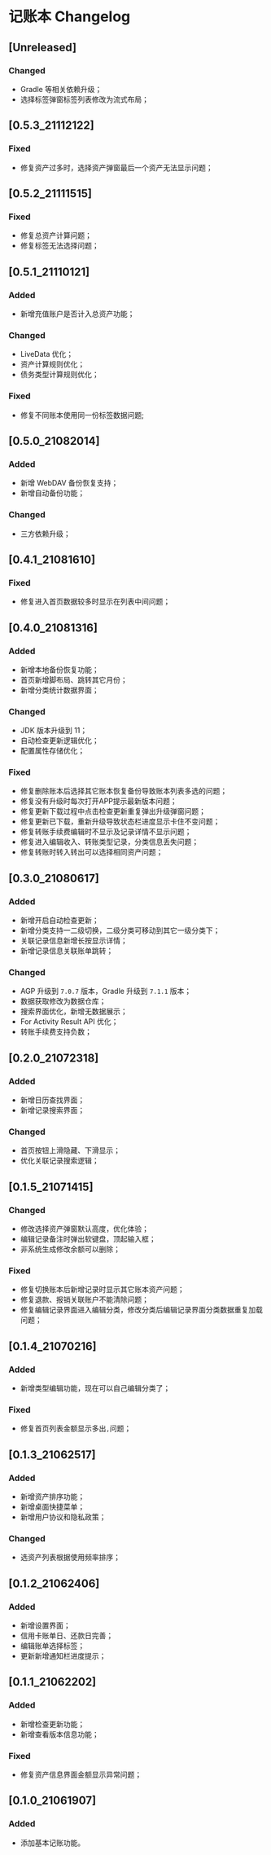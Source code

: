 <!-- Keep a Changelog guide -> https://keepachangelog.com -->

# 记账本 Changelog

## [Unreleased]
### Changed
- Gradle 等相关依赖升级；
- 选择标签弹窗标签列表修改为流式布局；

## [0.5.3_21112122]
### Fixed
- 修复资产过多时，选择资产弹窗最后一个资产无法显示问题；

## [0.5.2_21111515]
### Fixed
- 修复总资产计算问题；
- 修复标签无法选择问题；

## [0.5.1_21110121]
### Added
- 新增充值账户是否计入总资产功能；
### Changed
- LiveData 优化；
- 资产计算规则优化；
- 债务类型计算规则优化；
### Fixed
- 修复不同账本使用同一份标签数据问题;

## [0.5.0_21082014]
### Added
- 新增 WebDAV 备份恢复支持；
- 新增自动备份功能；
### Changed
- 三方依赖升级；

## [0.4.1_21081610]
### Fixed
- 修复进入首页数据较多时显示在列表中间问题；

## [0.4.0_21081316]
### Added
- 新增本地备份恢复功能；
- 首页新增脚布局、跳转其它月份；
- 新增分类统计数据界面；
### Changed
- JDK 版本升级到 11；
- 自动检查更新逻辑优化；
- 配置属性存储优化；
### Fixed
- 修复删除账本后选择其它账本恢复备份导致账本列表多选的问题；
- 修复没有升级时每次打开APP提示最新版本问题；
- 修复更新下载过程中点击检查更新重复弹出升级弹窗问题；
- 修复更新已下载，重新升级导致状态栏进度显示卡住不变问题；
- 修复转账手续费编辑时不显示及记录详情不显示问题；
- 修复进入编辑收入、转账类型记录，分类信息丢失问题；
- 修复转账时转入转出可以选择相同资产问题；

## [0.3.0_21080617]
### Added
- 新增开启自动检查更新；
- 新增分类支持一二级切换，二级分类可移动到其它一级分类下；
- 关联记录信息新增长按显示详情；
- 新增记录信息关联账单跳转；
### Changed
- AGP 升级到 `7.0.7` 版本，Gradle 升级到 `7.1.1` 版本；
- 数据获取修改为数据仓库；
- 搜索界面优化，新增无数据展示；
- For Activity Result API 优化；
- 转账手续费支持负数；

## [0.2.0_21072318]
### Added
- 新增日历查找界面；
- 新增记录搜索界面；
### Changed
- 首页按钮上滑隐藏、下滑显示；
- 优化关联记录搜索逻辑；

## [0.1.5_21071415]
### Changed
- 修改选择资产弹窗默认高度，优化体验；
- 编辑记录备注时弹出软键盘，顶起输入框；
- 非系统生成修改余额可以删除；
### Fixed
- 修复切换账本后新增记录时显示其它账本资产问题；
- 修复退款、报销关联账户不能清除问题；
- 修复编辑记录界面进入编辑分类，修改分类后编辑记录界面分类数据重复加载问题；

## [0.1.4_21070216]
### Added
- 新增类型编辑功能，现在可以自己编辑分类了；
### Fixed
- 修复首页列表金额显示多出`,`问题；

## [0.1.3_21062517]
### Added
- 新增资产排序功能；
- 新增桌面快捷菜单；
- 新增用户协议和隐私政策；
### Changed
- 选资产列表根据使用频率排序；

## [0.1.2_21062406]
### Added
- 新增设置界面；
- 信用卡账单日、还款日完善；
- 编辑账单选择标签；
- 更新新增通知栏进度提示；

## [0.1.1_21062202]
### Added
- 新增检查更新功能；
- 新增查看版本信息功能；
### Fixed
- 修复资产信息界面金额显示异常问题；

## [0.1.0_21061907]
### Added
- 添加基本记账功能。

